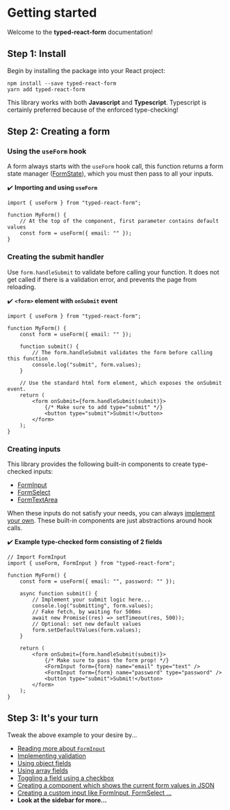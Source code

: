# Getting started

Welcome to the **typed-react-form** documentation!

## Step 1: Install

Begin by installing the package into your React project:

```
npm install --save typed-react-form
yarn add typed-react-form
```

This library works with both **Javascript** and **Typescript**. Typescript is certainly preferred because of the enforced type-checking!

## Step 2: Creating a form

### Using the `useForm` hook

A form always starts with the `useForm` hook call, this function returns a form state manager ([FormState](/docs/FormState)), which you must then pass to all your inputs.

✔️ **Importing and using `useForm`**

```tsx
import { useForm } from "typed-react-form";

function MyForm() {
    // At the top of the component, first parameter contains default values
    const form = useForm({ email: "" });
}
```

### Creating the submit handler

Use `form.handleSubmit` to validate before calling your function. It does not get called if there is a validation error, and prevents the page from reloading.

✔️ **`<form>` element with `onSubmit` event**

```tsx
import { useForm } from "typed-react-form";

function MyForm() {
    const form = useForm({ email: "" });

    function submit() {
        // The form.handleSubmit validates the form before calling this function
        console.log("submit", form.values);
    }

    // Use the standard html form element, which exposes the onSubmit event.
    return (
        <form onSubmit={form.handleSubmit(submit)}>
            {/* Make sure to add type="submit" */}
            <button type="submit">Submit!</button>
        </form>
    );
}
```

### Creating inputs

This library provides the following built-in components to create type-checked inputs:

-   [FormInput](/docs/FormInput)
-   [FormSelect](/docs/FormSelect)
-   [FormTextArea](/docs/FormTextArea)

When these inputs do not satisfy your needs, you can always [implement your own](/docs/Custom-inputs#example-custom-input). These built-in components are just abstractions around hook calls.

✔️ **Example type-checked form consisting of 2 fields**

```tsx
// Import FormInput
import { useForm, FormInput } from "typed-react-form";

function MyForm() {
    const form = useForm({ email: "", password: "" });

    async function submit() {
        // Implement your submit logic here...
        console.log("submitting", form.values);
        // Fake fetch, by waiting for 500ms
        await new Promise((res) => setTimeout(res, 500));
        // Optional: set new default values
        form.setDefaultValues(form.values);
    }

    return (
        <form onSubmit={form.handleSubmit(submit)}>
            {/* Make sure to pass the form prop! */}
            <FormInput form={form} name="email" type="text" />
            <FormInput form={form} name="password" type="password" />
            <button type="submit">Submit!</button>
        </form>
    );
}
```

## Step 3: It's your turn

Tweak the above example to your desire by...

-   [Reading more about `FormInput`](/docs/FormInput)
-   [Implementing validation](/docs/Validation)
-   [Using object fields](/docs/Object-fields)
-   [Using array fields](/docs/Array-fields)
-   [Toggling a field using a checkbox](/docs/Toggling-a-field)
-   [Creating a component which shows the current form values in JSON](/docs/Live-json-component)
-   [Creating a custom input like FormInput, FormSelect ...](/docs/Custom-input)
-   **Look at the sidebar for more...**
